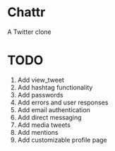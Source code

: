 # Chattr
A Twitter clone

# TODO
1. Add view_tweet
2. Add hashtag functionality
3. Add passwords
4. Add errors and user responses
5. Add email authentication
6. Add direct messaging
7. Add media tweets
8. Add mentions
9. Add customizable profile page
